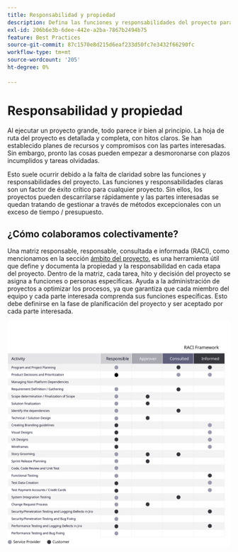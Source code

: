 ```yaml
---
title: Responsabilidad y propiedad
description: Defina las funciones y responsabilidades del proyecto para garantizar el éxito de la implementación de Adobe Commerce.
exl-id: 206b6e3b-6dee-442e-a2ba-7867b2494b75
feature: Best Practices
source-git-commit: 87c1570e8d215d6eaf233d50fc7e3432f66290fc
workflow-type: tm+mt
source-wordcount: '205'
ht-degree: 0%

---
```


# Responsabilidad y propiedad

Al ejecutar un proyecto grande, todo parece ir bien al principio. La hoja de ruta del proyecto es detallada y completa, con hitos claros. Se han establecido planes de recursos y compromisos con las partes interesadas. Sin embargo, pronto las cosas pueden empezar a desmoronarse con plazos incumplidos y tareas olvidadas.

Esto suele ocurrir debido a la falta de claridad sobre las funciones y responsabilidades del proyecto. Las funciones y responsabilidades claras son un factor de éxito crítico para cualquier proyecto. Sin ellos, los proyectos pueden descarrilarse rápidamente y las partes interesadas se quedan tratando de gestionar a través de métodos excepcionales con un exceso de tiempo / presupuesto.

## ¿Cómo colaboramos colectivamente?

Una matriz responsable, responsable, consultada e informada (RACI), como mencionamos en la sección [ámbito del proyecto](../project-scope/deliverables.md), es una herramienta útil que define y documenta la propiedad y la responsabilidad en cada etapa del proyecto. Dentro de la matriz, cada tarea, hito y decisión del proyecto se asigna a funciones o personas específicas. Ayuda a la administración de proyectos a optimizar los procesos, ya que garantiza que cada miembro del equipo y cada parte interesada comprenda sus funciones específicas. Esto debe definirse en la fase de planificación del proyecto y ser aceptado por cada parte interesada.

![Tabla que describe el marco RACI](../../assets/playbooks/raci.svg)
